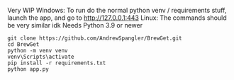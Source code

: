 Very WIP
Windows: To run do the normal python venv / requirements stuff, launch the app, and go to http://127.0.0.1:443
Linux: The commands should be very similar idk 
Needs Python 3.9 or newer

```
git clone https://github.com/AndrewSpangler/BrewGet.git
cd BrewGet
python -m venv venv
venv\Scripts\activate
pip install -r requirements.txt
python app.py
```